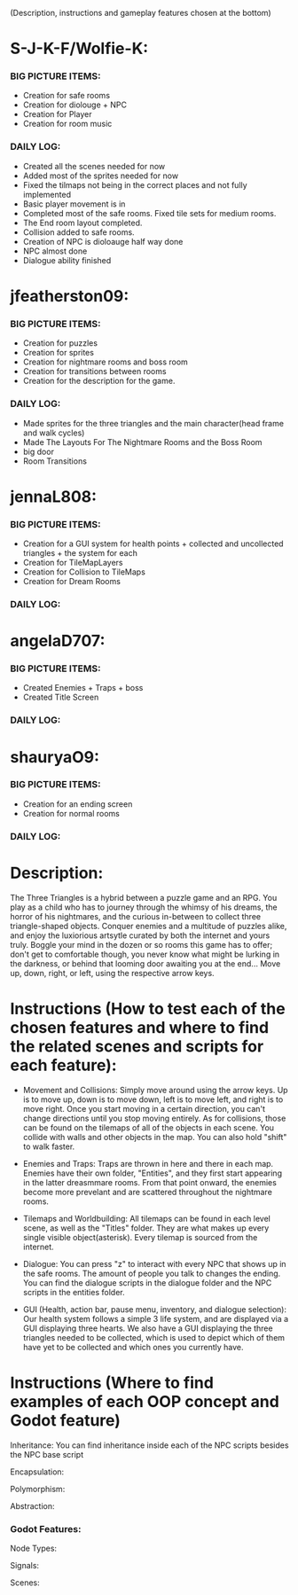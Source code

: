 (Description, instructions and gameplay features chosen at the bottom)

# S-J-K-F/Wolfie-K:
### BIG PICTURE ITEMS:
- Creation for safe rooms
- Creation for diolouge + NPC
- Creation for Player
- Creation for room music
### DAILY LOG:
- Created all the scenes needed for now
- Added most of the sprites needed for now
- Fixed the tilmaps not being in the correct places and not fully implemented
- Basic player movement is in
- Completed most of the safe rooms. Fixed tile sets for medium rooms.
- The End room layout completed.
- Collision added to safe rooms.
- Creation of NPC is dioloauge half way done
- NPC almost done
- Dialogue ability finished
# jfeatherston09:
### BIG PICTURE ITEMS:
- Creation for puzzles
- Creation for sprites
- Creation for nightmare rooms and boss room
- Creation for transitions between rooms
- Creation for the description for the game.
### DAILY LOG:
- Made sprites for the three triangles and the main character(head frame and walk cycles)
- Made The Layouts For The Nightmare Rooms and the Boss Room
- big door
- Room Transitions
# jennaL808:
### BIG PICTURE ITEMS:
- Creation for a GUI system for health points + collected and uncollected triangles + the system for each
- Creation for TileMapLayers
- Creation for Collision to TileMaps
- Creation for Dream Rooms
### DAILY LOG:
# angelaD707:
### BIG PICTURE ITEMS:
- Created Enemies + Traps + boss
- Created Title Screen
### DAILY LOG:
# shauryaO9:
### BIG PICTURE ITEMS:
- Creation for an ending screen
- Creation for normal rooms
### DAILY LOG:
# Description:
The Three Triangles is a hybrid between a puzzle game and an RPG. You play as a child who has to journey through the whimsy of his dreams, the horror of his nightmares, and the curious in-between to collect three triangle-shaped objects. Conquer enemies and a multitude of puzzles alike, and enjoy the luxiorious artsytle curated by both the internet and yours truly. Boggle your mind in the dozen or so rooms this game has to offer; don't get to comfortable though, you never know what might be lurking in the darkness, or behind that looming door awaiting you at the end... Move up, down, right, or left, using the respective arrow keys.

# Instructions (How to test each of the chosen features and where to find the related scenes and scripts for each feature):
- Movement and Collisions: Simply move around using the arrow keys. Up is to move up, down is to move down, left is to move left, and right is to move right. Once you start moving in a certain direction, you can't change directions until you stop moving entirely. As for collisions, those can be found on the tilemaps of all of the objects in each scene. You collide with walls and other objects in the map. You can also hold "shift" to walk faster.

- Enemies and Traps: Traps are thrown in here and there in each map. Enemies have their own folder, "Entities", and they first start appearing in the latter dreasmmare rooms. From that point onward, the enemies become more prevelant and are scattered throughout the nightmare rooms.

- Tilemaps and Worldbuilding: All tilemaps can be found in each level scene, as well as the "Titles" folder. They are what makes up every single visible object(asterisk). Every tilemap is sourced from the internet.

- Dialogue: You can press "z" to interact with every NPC that shows up in the safe rooms. The amount of people you talk to changes the ending. You can find the dialogue scripts in the dialogue folder and the NPC scripts in the entities folder.

- GUI (Health, action bar, pause menu, inventory, and dialogue selection): Our health system follows a simple 3 life system, and are displayed via a GUI displaying three hearts. We also have a GUI displaying the three triangles needed to be collected, which is used to depict which of them have yet to be collected and which ones you currently have.

# Instructions (Where to find examples of each OOP concept and Godot feature)
Inheritance: You can find inheritance inside each of the NPC scripts besides the NPC base script

Encapsulation:

Polymorphism:

Abstraction:

### Godot Features:
Node Types:

Signals:

Scenes:
